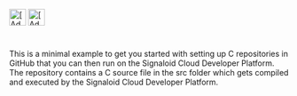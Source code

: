 

[<img src="https://assets.signaloid.io/add-to-signaloid-cloud-logo-dark-v6.svg#gh-dark-mode-only" alt="[Add to signaloid.io]" height="30">](https://signaloid.io/repositories?connect=<https://github.com/gcizman/Signaloid-Signaloid-Demo-C>#gh-dark-mode-only)
[<img src="https://assets.signaloid.io/add-to-signaloid-cloud-logo-light-v6.svg#gh-light-mode-only" alt="[Add to signaloid.io]" height="30">](https://signaloid.io/repositories?connect=<https://github.com/gcizman/Signaloid-Signaloid-Demo-C>#gh-light-mode-only)

#

This is a minimal example to get you started with setting up C repositories in GitHub that you can then run on the Signaloid Cloud Developer Platform. The repository contains a C source file in the src folder which gets compiled and executed by the Signaloid Cloud Developer Platform.
